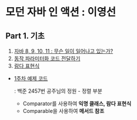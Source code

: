 # 모던 자바 인 액션 : 이영선
## Part 1. 기초
1. [자바 8, 9, 10, 11 : 무슨 일이 일어나고 있는가?](ch1/README.md)
2. [동작 파라미터화 코드 전달하기](ch2/README.md)
3. [람다 표현식](ch3/README.md)

- [1주차 예제 코드](ExampleCode/week1/FlowerGarden.java)

   : 백준 2457번 공주님의 정원 - 정렬 부분
  - Comparator를 사용하여 **익명 클래스, 람다 표현식** 
  - Comparable을 사용하여 **메서드 참조**
